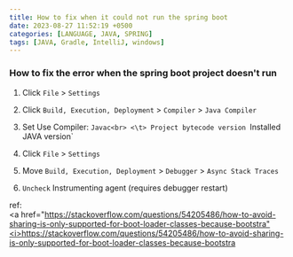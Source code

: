 ```yaml
---
title: How to fix when it could not run the spring boot
date: 2023-08-27 11:52:19 +0500
categories: [LANGUAGE, JAVA, SPRING]
tags: [JAVA, Gradle, IntelliJ, windows]
---
```


### How to fix the error when the spring boot project doesn't run
1. Click `File` > `Settings`
2. Click `Build, Execution, Deployment` > `Compiler` > `Java Compiler`
3. Set Use Compiler: `Javac<br>
<\t> Project bytecode version `Installed JAVA version`

1. Click `File` > `Settings`
2. Move `Build, Execution, Deployment` > `Debugger` > `Async Stack Traces`
3. `Uncheck` Instrumenting agent (requires debugger restart)


ref:<br>
<a href="https://stackoverflow.com/questions/54205486/how-to-avoid-sharing-is-only-supported-for-boot-loader-classes-because-bootstra"<i>https://stackoverflow.com/questions/54205486/how-to-avoid-sharing-is-only-supported-for-boot-loader-classes-because-bootstra</i></a>
